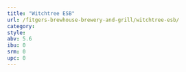 ```yaml
---
title: "Witchtree ESB"
url: /fitgers-brewhouse-brewery-and-grill/witchtree-esb/
category: 
style: 
abv: 5.6
ibu: 0
srm: 0
upc: 0
---
```


